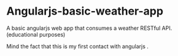 # Angularjs-basic-weather-app
A basic angularjs web app that consumes a weather RESTful API. (educational purposes)

Mind the fact that this is my first contact with angularjs .
